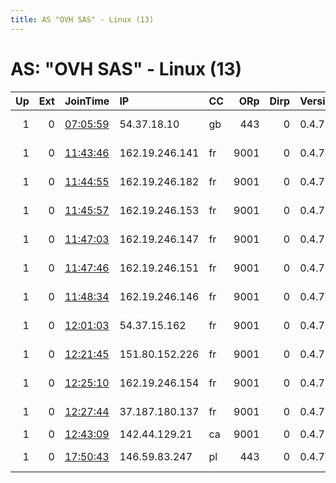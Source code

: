 ```yaml
---
title: AS "OVH SAS" - Linux (13)
---
```


# AS: "OVH SAS" - Linux (13)

|   Up |   Ext | JoinTime                                                                                              | IP             | CC   |   ORp |   Dirp | Version   | Contact                         | Nickname   |   eFamMembers |
|-----:|------:|:------------------------------------------------------------------------------------------------------|:---------------|:-----|------:|-------:|:----------|:--------------------------------|:-----------|--------------:|
|    1 |     0 | [07:05:59](https://nusenu.github.io/OrNetStats/w/relay/150C3035C06FC4E366B748B26C077D5A04BA5668.html) | 54.37.18.10    | gb   |   443 |      0 | 0.4.7.13  | Zergflag &lt;tor@zergflag.fr    | Clara4     |             4 |
|    1 |     0 | [11:43:46](https://nusenu.github.io/OrNetStats/w/relay/611067F5442442F662A5A44EA10B86474C7D35BA.html) | 162.19.246.141 | fr   |  9001 |      0 | 0.4.7.13  | &lt;qvnode@gmail.com&gt; @ator: | qv         |            13 |
|    1 |     0 | [11:44:55](https://nusenu.github.io/OrNetStats/w/relay/7D81857076F7706518F7C1F3BD33813BABA9CE03.html) | 162.19.246.182 | fr   |  9001 |      0 | 0.4.7.13  | &lt;qvnode@gmail.com&gt; @ator: | qv         |            13 |
|    1 |     0 | [11:45:57](https://nusenu.github.io/OrNetStats/w/relay/8A5F3052C1130818C73A7CCE33E2961EBEB29D1A.html) | 162.19.246.153 | fr   |  9001 |      0 | 0.4.7.13  | &lt;qvnode@gmail.com&gt; @ator: | qv         |            13 |
|    1 |     0 | [11:47:03](https://nusenu.github.io/OrNetStats/w/relay/9BF9E46D8D04AC04B3A8D1799492878225B148B9.html) | 162.19.246.147 | fr   |  9001 |      0 | 0.4.7.13  | &lt;qvnode@gmail.com&gt; @ator: | qv         |            13 |
|    1 |     0 | [11:47:46](https://nusenu.github.io/OrNetStats/w/relay/4B5ED92B6DC295C7386BD64BC79C205C6C8B58DB.html) | 162.19.246.151 | fr   |  9001 |      0 | 0.4.7.13  | &lt;qvnode@gmail.com&gt; @ator: | qv         |            13 |
|    1 |     0 | [11:48:34](https://nusenu.github.io/OrNetStats/w/relay/EBAF301192C37FF3944AC80DA6109A151858E982.html) | 162.19.246.146 | fr   |  9001 |      0 | 0.4.7.13  | &lt;qvnode@gmail.com&gt; @ator: | qv         |            13 |
|    1 |     0 | [12:01:03](https://nusenu.github.io/OrNetStats/w/relay/F70131A1E8F94F43D9C8494F2BC5A5037B045C4F.html) | 54.37.15.162   | fr   |  9001 |      0 | 0.4.7.13  | &lt;qvnode@gmail.com&gt; @ator: | qv         |            13 |
|    1 |     0 | [12:21:45](https://nusenu.github.io/OrNetStats/w/relay/B6981A7534D944D64F173665B3D2925AFAF20A5F.html) | 151.80.152.226 | fr   |  9001 |      0 | 0.4.7.13  | &lt;qvnode@gmail.com&gt; @ator: | qv         |            13 |
|    1 |     0 | [12:25:10](https://nusenu.github.io/OrNetStats/w/relay/11294F82F9BC76A83642BA1D591990437D5FAFD3.html) | 162.19.246.154 | fr   |  9001 |      0 | 0.4.7.13  | &lt;qvnode@gmail.com&gt; @ator: | qv         |            13 |
|    1 |     0 | [12:27:44](https://nusenu.github.io/OrNetStats/w/relay/B859097DC036D5A13C87F2E1197F1DFF5307506C.html) | 37.187.180.137 | fr   |  9001 |      0 | 0.4.7.13  | &lt;qvnode@gmail.com&gt; @ator: | qv         |            13 |
|    1 |     0 | [12:43:09](https://nusenu.github.io/OrNetStats/w/relay/54713A1E54A819E3C6CC0EBCAF725F285640F252.html) | 142.44.129.21  | ca   |  9001 |      0 | 0.4.7.13  | None                            | Audrey     |             1 |
|    1 |     0 | [17:50:43](https://nusenu.github.io/OrNetStats/w/relay/F1D1BA94EA6C46EFA60BBBEBDBE53D0EEEE9A6E7.html) | 146.59.83.247  | pl   |   443 |      0 | 0.4.7.13  | Zergflag &lt;tor@zergflag.fr    | Clara3     |             4 |
